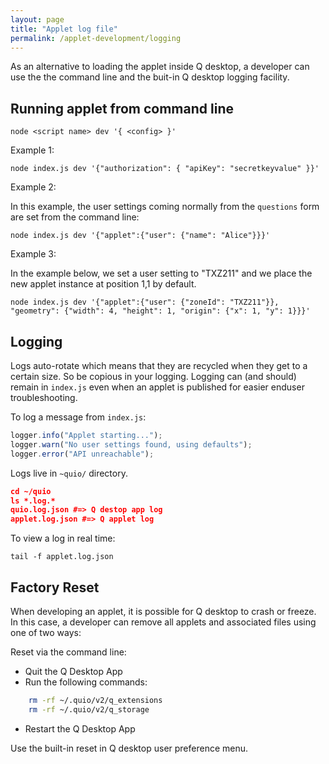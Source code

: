 ```yaml
---
layout: page
title: "Applet log file"
permalink: /applet-development/logging
---
```


As an alternative to loading the applet inside Q desktop, a developer can use
 the the command line and the buit-in Q desktop logging facility.

## Running applet from command line

    node <script name> dev '{ <config> }'

Example 1:

    node index.js dev '{"authorization": { "apiKey": "secretkeyvalue" }}'

Example 2:

In this example, the user settings coming normally from the `questions` form are set from
the command line:

    node index.js dev '{"applet":{"user": {"name": "Alice"}}}'

Example 3:

In the example below, we set a user setting to "TXZ211" and we place the new applet 
instance at position 1,1 by default.

    node index.js dev '{"applet":{"user": {"zoneId": "TXZ211"}}, "geometry": {"width": 4, "height": 1, "origin": {"x": 1, "y": 1}}}'

## Logging

Logs auto-rotate which means that 
they are recycled when they get to a certain size. So be copious in your logging. Logging can (and should) remain in
`index.js` even when an applet is published for easier enduser 
troubleshooting.

To log a message from `index.js`:

```javascript
logger.info("Applet starting...");
logger.warn("No user settings found, using defaults");
logger.error("API unreachable");
```

Logs live in `~quio/` directory.

```json
cd ~/quio
ls *.log.*
quio.log.json #=> Q destop app log
applet.log.json #=> Q applet log
```

To view a log in real time:

    tail -f applet.log.json

## Factory Reset

When developing an applet, it is possible for Q desktop to crash or freeze. 
In this case, a developer can remove all applets and associated files using one of two ways:

Reset via the command line:

- Quit the Q Desktop App
- Run the following commands:

```bash
    rm -rf ~/.quio/v2/q_extensions
    rm -rf ~/.quio/v2/q_storage
```

- Restart the Q Desktop App

Use the built-in reset in Q desktop user preference menu.